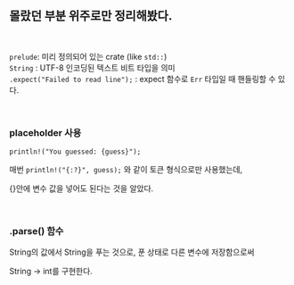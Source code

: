 ## 몰랐던 부분 위주로만 정리해봤다.

<br/>

`prelude`: 미리 정의되어 있는 crate (like `std::`)  
`String` : UTF-8 인코딩된 텍스트 비트 타입을 의미  
`.expect("Failed to read line");` : expect 함수로 `Err` 타입일 때 핸들링할 수 있다.

<br/> 

### placeholder 사용

`println!("You guessed: {guess}");`

매번 `println!("{:?}", guess);` 와 같이 토큰 형식으로만 사용했는데,

{}안에 변수 값을 넣어도 된다는 것을 알았다.

<br/>

### .parse() 함수

String의 값에서 String을 푸는 것으로, 푼 상태로 다른 변수에 저장함으로써

String → int를 구현한다.
